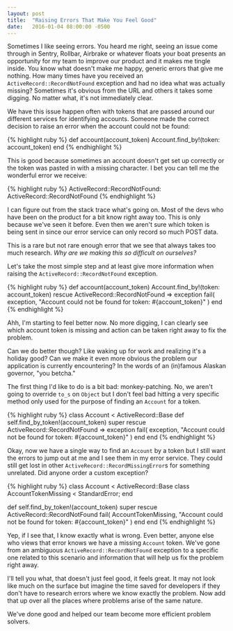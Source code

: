 ```yaml
---
layout: post
title:  "Raising Errors That Make You Feel Good"
date:   2016-01-04 08:00:00 -0500
---
```

Sometimes I like seeing errors. You heard me right, seeing an issue come through
in Sentry, Rollbar, Airbrake or whatever floats your boat presents an opportunity
for my team to improve our product and it makes me tingle inside. You know what
doesn't make me happy, generic errors that give me nothing. How many times have you
received an `ActiveRecord::RecordNotFound` exception and had no idea what was
actually missing? Sometimes it's obvious from the URL and others it takes some
digging. No matter what, it's not immediately clear.

We have this issue happen often with tokens that are passed around our different
services for identifying accounts. Someone made the correct decision to raise
an error when the account could not be found:

{% highlight ruby %}
  def account(account_token)
    Account.find_by!(token: account_token)
  end
{% endhighlight %}

This is good because sometimes an account doesn't get set up correctly or the
token was pasted in with a missing character. I bet you can tell me the wonderful
error we receive:

{% highlight ruby %}
  ActiveRecord::RecordNotFound: ActiveRecord::RecordNotFound
{% endhighlight %}

I can figure out from the stack trace what's going on. Most of the devs who have
been on the product for a bit know right away too. This is only because we've seen
it before. Even then we aren't sure which token is being sent in since our error
service can only record so much POST data.

This is a rare but not rare enough error that we see that always takes too much
research. *Why are we making this so difficult on ourselves?*

Let's take the most simple step and at least give more information
when raising the `ActiveRecord::RecordNotFound` exception.

{% highlight ruby %}
  def account(account_token)
    Account.find_by!(token: account_token)
  rescue ActiveRecord::RecordNotFound => exception
    fail(
      exception,
      "Account could not be found for token: #{account_token}"
    )
  end
{% endhighlight %}

Ahh, I'm starting to feel better now. No more digging, I can clearly see which
account token is missing and action can be taken right away to fix the problem.

Can we do better though? Like waking up for work and realizing it's a holiday good?
Can we make it even more obvious the problem our application is currently
encountering? In the words of an (in)famous Alaskan governor, "you betcha."

The first thing I'd like to do is a bit bad: monkey-patching. No, we
aren't going to override `to_s` on `Object` but I don't feel bad hitting a very
specific method only used for the purpose of finding an `Account` for a token.

{% highlight ruby %}
class Account < ActiveRecord::Base
  def self.find_by_token!(account_token)
    super
  rescue ActiveRecord::RecordNotFound => exception
    fail(
      exception,
      "Account could not be found for token: #{account_token}"
    )
  end
end
{% endhighlight %}

Okay, now we have a single way to find an `Account` by a token but I still want the
errors to jump out at me and I see them in my error service. They could still get
lost in other `ActiveRecord::RecordMissingError`s for something unrelated. Did
anyone order a custom exception?

{% highlight ruby %}
class Account < ActiveRecord::Base
  class AccountTokenMissing < StandardError; end

  def self.find_by_token!(account_token)
    super
  rescue ActiveRecord::RecordNotFound
    fail(
      AccountTokenMissing,
      "Account could not be found for token: #{account_token}"
    )
  end
end
{% endhighlight %}

Yep, if I see that, I know exactly what is wrong. Even better, anyone else who
views that error knows we have a missing `Account` token. We've gone from an ambiguous
`ActiveRecord::RecordNotFound` exception to a specific one related to this scenario
and information that will help us fix the problem right away.

I'll tell you what, that doesn't just feel good, it feels great. It may not look
like much on the surface but imagine the time saved for developers if they don't
have to research errors where we know exactly the problem. Now add that up over
all the places where problems arise of the same nature.

We've done good and helped our team become more efficient problem solvers.
